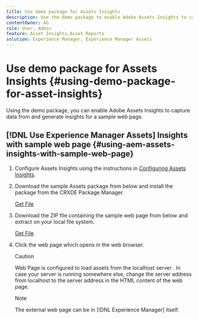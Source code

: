 ```yaml
---
title: Use demo package for Assets Insights
description: Use the demo package to enable Adobe Assets Insights to capture data from and generate insights for a web page.
contentOwner: AG
role: User, Admin
feature: Asset Insights,Asset Reports
solution: Experience Manager, Experience Manager Assets
---
```

# Use demo package for Assets Insights {#using-demo-package-for-asset-insights}

Using the demo package, you can enable Adobe Assets Insights to capture data from and generate insights for a sample web page.

## [!DNL Use Experience Manager Assets] Insights with sample web page  {#using-aem-assets-insights-with-sample-web-page}

1. Configure Assets Insights using the instructions in [Configuring Assets Insights](configure-asset-insights.md).
1. Download the sample Assets package from below and install the package from the CRXDE Package Manager.

   [Get File](assets/insightsdemo.zip)

1. Download the ZIP file containing the sample web page from below and extract on your local file system.

   [Get File](assets/demosite.zip)

1. Click the web page which opens in the web browser.

   >[!CAUTION]
   >
   >Web Page is configured to load assets from the localhost server . In case your server is running somewhere else, change the server address from localhost to the server address in the HTML content of the web page.

   >[!NOTE]
   >
   >The external web page can be in [!DNL Experience Manager] itself.
